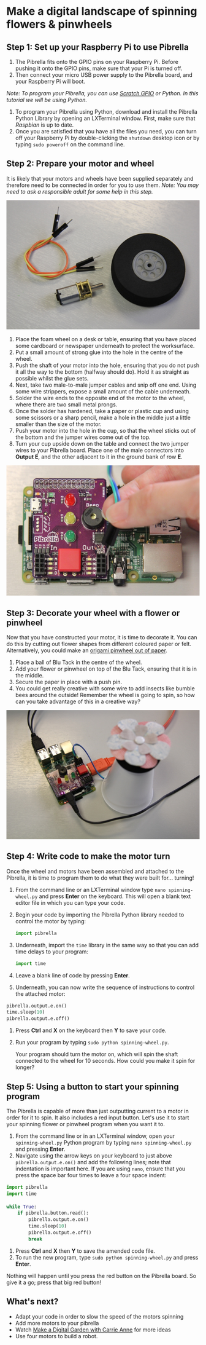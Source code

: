 # Make a digital landscape of spinning flowers & pinwheels

## Step 1: Set up your Raspberry Pi to use Pibrella

1. The Pibrella fits onto the GPIO pins on your Raspberry Pi. Before pushing it onto the GPIO pins, make sure that your Pi is turned off.
1. Then connect your micro USB power supply to the Pibrella board, and your Raspberry Pi will boot. 

  *Note: To program your Pibrella, you can use [Scratch GPIO](http://scratchgpio.github.io) or Python. In this tutorial we will be using Python.* 

1. To program your Pibrella using Python, download and install the Pibrella Python Library by opening an LXTerminal window. First, make sure that *Raspbian* is up to date. 
1. Once you are satisfied that you have all the files you need, you can turn off your Raspberry Pi by double-clicking the `shutdown` desktop icon or by typing `sudo poweroff` on the command line. 

## Step 2: Prepare your motor and wheel

It is likely that your motors and wheels have been supplied separately and therefore need to be connected in order for you to use them. *Note: You may need to ask a responsible adult for some help in this step.*

  ![](images/hardware.JPG)

1. Place the foam wheel on a desk or table, ensuring that you have placed some cardboard or newspaper underneath to protect the worksurface.
1. Put a small amount of strong glue into the hole in the centre of the wheel.
1. Push the shaft of your motor into the hole, ensuring that you do not push it all the way to the bottom (halfway should do). Hold it as straight as possible whilst the glue sets. 
1. Next, take two male-to-male jumper cables and snip off one end. Using some wire strippers, expose a small amount of the cable underneath.
1. Solder the wire ends to the opposite end of the motor to the wheel, where there are two small metal prongs. 
1. Once the solder has hardened, take a paper or plastic cup and using some scissors or a sharp pencil, make a hole in the middle just a little smaller than the size of the motor. 
1. Push your motor into the hole in the cup, so that the wheel sticks out of the bottom and the jumper wires come out of the top. 
1. Turn your cup upside down on the table and connect the two jumper wires to your Pibrella board. Place one of the male connectors into **Output E**, and the other adjacent to it in the ground bank of row **E**.

 ![](images/setup.JPG)

## Step 3: Decorate your wheel with a flower or pinwheel

Now that you have constructed your motor, it is time to decorate it. You can do this by cutting out flower shapes from different coloured paper or felt. Alternatively, you could make an [origami pinwheel out of paper](http://www.wikihow.com/Make-an-Origami-Pinwheel).

1. Place a ball of Blu Tack in the centre of the wheel.
1. Add your flower or pinwheel on top of the Blu Tack, ensuring that it is in the middle. 
1. Secure the paper in place with a push pin. 
1. You could get really creative with some wire to add insects like bumble bees around the outside! Remember the wheel is going to spin, so how can you take advantage of this in a creative way?

 ![](images/spinning-flower.JPG)

## Step 4: Write code to make the motor turn

Once the wheel and motors have been assembled and attached to the Pibrella, it is time to program them to do what they were built for... turning!

1. From the command line or an LXTerminal window type `nano spinning-wheel.py` and press **Enter** on the keyboard. This will open a blank text editor file in which you can type your code.
1. Begin your code by importing the Pibrella Python library needed to control the motor by typing: 
    
    ```python
    import pibrella
    ```
1. Underneath, import the `time` library in the same way so that you can add time delays to your program:

    ```python
    import time
    ```
1. Leave a blank line of code by pressing **Enter**.
1. Underneath, you can now write the sequence of instructions to control the attached motor: 

  ```python
  pibrella.output.e.on()
  time.sleep(10)
  pibrella.output.e.off()
  ```
  
1. Press **Ctrl** and **X** on the keyboard then **Y** to save your code.
1. Run your program by typing `sudo python spinning-wheel.py`.

    Your program should turn the motor on, which will spin the shaft connected to the wheel for 10 seconds. How could you make it spin for longer?
    
## Step 5: Using a button to start your spinning program

The Pibrella is capable of more than just outputting current to a motor in order for it to spin. It also includes a red input button. Let's use it to start your spinning flower or pinwheel program when you want it to.

1. From the command line or in an LXTerminal window, open your `spinning-wheel.py` Python program by typing `nano spinning-wheel.py` and pressing **Enter**.
1. Navigate using the arrow keys on your keyboard to just above `pibrella.output.e.on()` and add the following lines; note that indentation is important here. If you are using `nano`, ensure that you press the space bar four times to leave a four space indent:

  ```python
  import pibrella
  import time
  
  while True:
      if pibrella.button.read():
          pibrella.output.e.on()
          time.sleep(10)
          pibrella.output.e.off()
          break
  ```
1. Press **Ctrl** and **X** then **Y** to save the amended code file.
1. To run the new program, type `sudo python spinning-wheel.py` and press **Enter**.
 
 Nothing will happen until you press the red button on the Pibrella board. So give it a go; press that big red button!

## What's next?
- Adapt your code in order to slow the speed of the motors spinning
- Add more motors to your pibrella
- Watch [Make a Digital Garden with Carrie Anne](https://www.youtube.com/watch?v=4Fs7y7gZIag) for more ideas
- Use four motors to build a robot.
